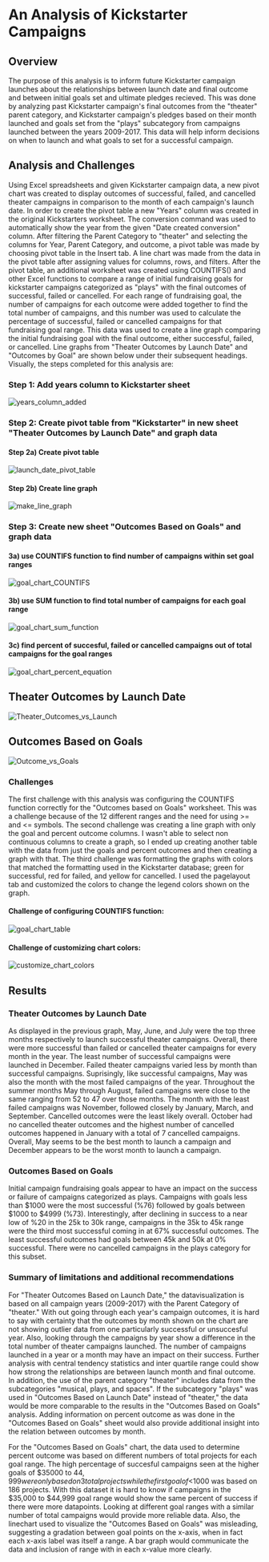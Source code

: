 # An Analysis of Kickstarter Campaigns

## Overview

The purpose of this analysis is to inform future Kickstarter campaign launches about the relationships between launch date and final outcome and between initial goals set and ultimate pledges recieved.  This was done by analyzing past Kickstarter campaign's final outcomes from the "theater" parent category, and Kickstarter campaign's pledges based on their month launched and goals set from the "plays" subcategory from campaigns launched between the years 2009-2017.  This data will help inform decisions on when to launch and what goals to set for a successful campaign.


## Analysis and Challenges


Using Excel spreadsheets and given Kickstarter campaign data, a new pivot chart was created to display outcomes of successful, failed, and cancelled theater campaigns in 
comparison to the month of each campaign's launch date.  In order to create the pivot table a new "Years" column was created in the original Kickstarters worksheet. The conversion command was used to automatically show the year from the given "Date created conversion" column.  After filtering the Parent Category to "theater" and selecting the columns for Year, Parent Category, and outcome, a pivot table was made by choosing pivot table in the Insert tab. A line chart was made from the data in the pivot table after assigning values for columns, rows, and filters.  After the pivot table, an additional worksheet was created using COUNTIFS() and other Excel functions to compare a range of initial fundraising goals for kickstarter campaigns categorized as "plays" with the final outcomes of successful, failed or cancelled. For each range of fundraising goal, the number of campaigns for each outcome were added together to find the total number of campaigns, and this number was used to calculate the percentage of successful, failed or cancelled campaigns for that fundraising goal range.  This data was used to create a line graph comparing the initial fundraising goal with the final outcome, either successful, failed, or cancelled.  Line graphs from "Theater Outcomes by Launch Date" and "Outcomes by Goal" are shown below under their subsequent headings. Visually, the steps completed for this analysis are:

### Step 1: Add years column to Kickstarter sheet

![years_column_added](https://user-images.githubusercontent.com/78699521/111915021-a15a1c80-8a31-11eb-969d-cc72f3695a84.png)



### Step 2: Create pivot table from "Kickstarter" in new sheet "Theater Outcomes by Launch Date" and graph data


#### Step 2a) Create pivot table


![launch_date_pivot_table](https://user-images.githubusercontent.com/78699521/111923004-4d176280-8a5a-11eb-9916-58397ec722ca.png)


#### Step 2b) Create line graph


![make_line_graph](https://user-images.githubusercontent.com/78699521/111922996-3ec94680-8a5a-11eb-8cc0-17424fd8c2be.png)



### Step 3: Create new sheet "Outcomes Based on Goals" and graph data


#### 3a) use COUNTIFS function to find number of campaigns within set goal ranges


![goal_chart_COUNTIFS](https://user-images.githubusercontent.com/78699521/111914654-10367600-8a30-11eb-9eea-dbc81f496e01.png)


#### 3b) use SUM function to find total number of campaigns for each goal range


![goal_chart_sum_function](https://user-images.githubusercontent.com/78699521/111914663-19bfde00-8a30-11eb-9461-36c95e14c5ec.png)


#### 3c) find percent of succesful, failed or cancelled campaigns out of total campaigns for the goal ranges


![goal_chart_percent_equation](https://user-images.githubusercontent.com/78699521/111914666-204e5580-8a30-11eb-8f41-970561a2b5f3.png)



## Theater Outcomes by Launch Date


![Theater_Outcomes_vs_Launch](https://user-images.githubusercontent.com/78699521/111227930-99692b00-85a0-11eb-9e60-b4b98588960b.png)


## Outcomes Based on Goals


![Outcome_vs_Goals](https://user-images.githubusercontent.com/78699521/111227846-6de64080-85a0-11eb-908d-ff27f08d9011.png)


### Challenges


The first challenge with this analysis was configuring the COUNTIFS function correctly for the "Outcomes based on Goals" worksheet.  This was a challenge because of the 12 
different ranges and the need for using >= and <= symbols.  The second challenge was creating a line graph with only the goal and percent outcome columns.  I wasn't able to 
select non continuous columns to create a graph, so I ended up creating another table with the data from just the goals and percent outcomes and then creating a graph with 
that.  The third challenge was formatting the graphs with colors that matched the formatting used in the Kickstarter database; green for successful, red for failed, and yellow 
for cancelled.  I used the pagelayout tab and customized the colors to change the legend colors shown on the graph.

#### Challenge of configuring COUNTIFS function:


![goal_chart_table](https://user-images.githubusercontent.com/78699521/111914187-39ee9d80-8a2e-11eb-89f0-3a57271f2763.png)



#### Challenge of customizing chart colors:


![customize_chart_colors](https://user-images.githubusercontent.com/78699521/111914547-aae28500-8a2f-11eb-9722-9e359c465cdb.png)


## Results


### Theater Outcomes by Launch Date


As displayed in the previous graph, May, June, and July were the top three months respectively to launch successful theater campaigns.  Overall, there were more successful than failed or cancelled theater campaigns for every month in the year.  The least number of successful campaigns were launched in December.  Failed theater campaigns varied less by month than successful campaigns.  Suprisingly, like successful campaigns, May was also the month with the most failed campaigns of the year. Throughout the summer months May through August, failed campaigns were close to the same ranging from 52 to 47 over those months.  The month with the least failed campaigns was November, followed closely by January, March, and September.  Cancelled outcomes were the least likely overall.  October had no cancelled theater outcomes and the highest number of cancelled outcomes happened in January with a total of  7 cancelled campaigns.  Overall, May seems to be the best month to launch a campaign and December appears to be the worst month to launch a campaign.


### Outcomes Based on Goals


Initial campaign fundraising goals appear to have an impact on the success or failure of campaigns categorized as plays.  Campaigns with goals less than $1000 were the most successful (%76) followed by goals between $1000 to $4999 (%73).  Interestingly, after declining in success to a near low of %20 in the 25k to 30k range, campaigns in the 35k to 45k range were the third most successful coming in at 67% successful outcomes.  The least successful outcomes had goals between 45k and 50k at 0% successful. There were no cancelled campaigns in the plays category for this subset.  


### Summary of limitations and additional recommendations

For "Theater Outcomes Based on Launch Date," the datavisualization is based on all campaign years (2009-2017) with the Parent Category of "theater."  With out going through each year's campaign outcomes, it is hard to say with certainty that the outcomes by month shown on the chart are not  showing outlier data from one particularly successful or unsuccesful year.  Also, looking through the campaigns by year show a difference in the total number of theater campaigns launched. The number of campaigns launched in a year or a month may have an impact on their success.  Further analysis with central tendency statistics and inter quartile range could show how strong the relationships are between launch month and final outcome. In addition, the use of the parent category "theater" includes data from the subcategories "musical, plays, and spaces". If the subcategory "plays" was used in "Outcomes Based on Launch Date" instead of "theater," the data would be more comparable to the results in the "Outcomes Based on Goals" analysis.  Adding information on percent outcome as was done in the "Outcomes Based on Goals" sheet would also provide additional insight into the relation between outcomes by month.

For the "Outcomes Based on Goals" chart, the data used to determine percent outcome was based on different numbers of total projects for each goal range.  The high percentage of succesful campaigns seen at the higher goals of $35000 to $44,999 were only based on 3 total projects while the first goal of <$1000 was based on 186 projects.  With this dataset it is hard to know if campaigns in the $35,000 to $44,999 goal range would show the same percent of success if there were more datapoints.  Looking at different goal ranges with a similar number of total campaigns would provide more reliable data. Also, the linechart used to visualize the "Outcomes Based on Goals" was misleading, suggesting a gradation between goal points on the x-axis, when in fact each x-axis label was itself a range. A bar graph would communicate the data and inclusion of range with in each x-value more clearly.  

